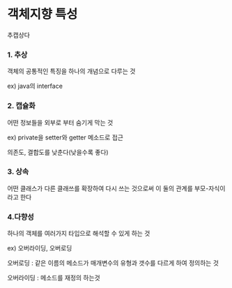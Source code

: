 # 객체지향 특성

추캡상다

### 1. 추상

객체의 공통적인 특징을 하나의 개념으로 다루는 것

ex) java의 interface



### 2. 캡슐화

어떤 정보들을 외부로 부터 숨기게 막는 것

ex) private을 setter와 getter 메소드로 접근

의존도, 결합도를 낮춘다(낮을수록 좋다)



### 3. 상속

어떤 클래스가 다른 클래쓰를 확장하여 다시 쓰는 것으로써 이 둘의 관계를 부모-자식이라고 한다



### 4.다향성

하나의 객체를 여러가지 타입으로 해석할 수 있게 하는 것

ex) 오버라이딩, 오버로딩

오버로딩 : 같은 이름의 메소드가 매개변수의 유형과 갯수를 다르게 하여 정의하는 것

오버라이딩 : 메소드를 재정의 하는것

